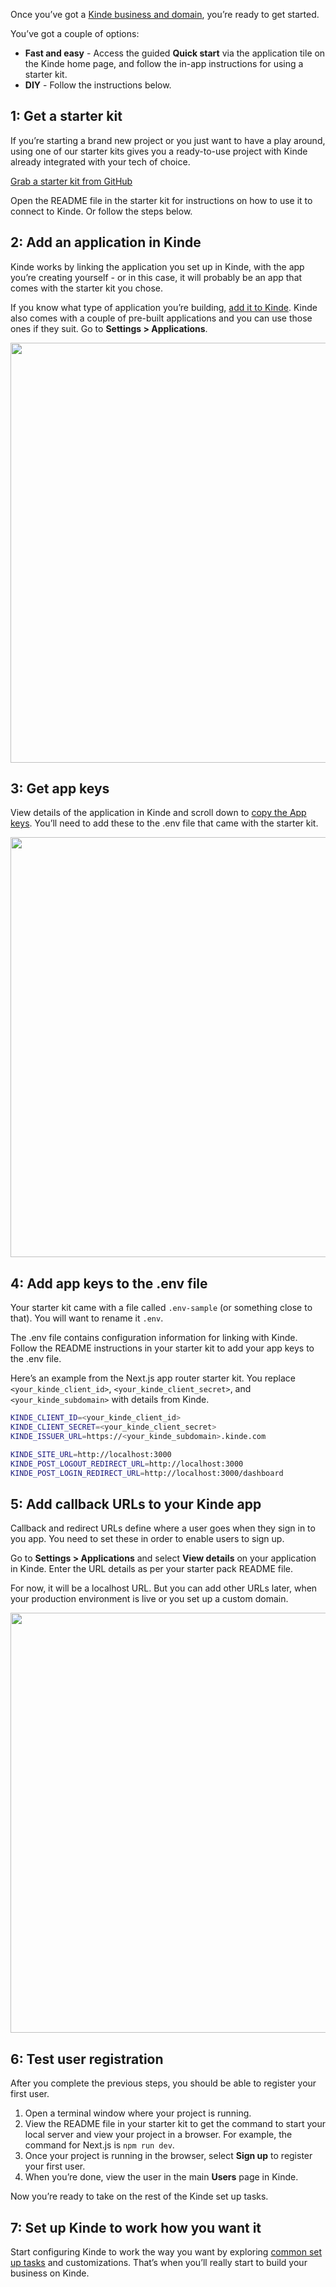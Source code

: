 
Once you’ve got a [Kinde business and domain](https://app.kinde.com/register), you’re ready to get started.

You’ve got a couple of options:

- **Fast and easy** - Access the guided **Quick start** via the application tile on the Kinde home page, and follow the in-app instructions for using a starter kit.
- **DIY** - Follow the instructions below.

## 1: Get a starter kit

If you’re starting a brand new project or you just want to have a play around, using one of our starter kits gives you a ready-to-use project with Kinde already integrated with your tech of choice.

[Grab a starter kit from GitHub](https://github.com/kinde-starter-kits)

Open the README file in the starter kit for instructions on how to use it to connect to Kinde. Or follow the steps below.

## 2: Add an application in Kinde

Kinde works by linking the application you set up in Kinde, with the app you’re creating yourself - or in this case, it will probably be an app that comes with the starter kit you chose.

If you know what type of application you’re building, [add it to Kinde](/build/applications/add-and-manage-applications/). Kinde also comes with a couple of pre-built applications and you can use those ones if they suit. Go to **Settings > Applications**.

<img
  src="https://imagedelivery.net/skPPZTHzSlcslvHjesZQcQ/98b14309-1d1d-406d-e9c0-c57003f24c00/public"
  alt=""
  width="672px"
  height="auto"
  fetchpriority="low"
  loading="lazy"
  decoding="async"
/>

## 3: Get app keys

View details of the application in Kinde and scroll down to [copy the App keys](/get-started/connect/getting-app-keys/). You’ll need to add these to the .env file that came with the starter kit.

<img
  src="https://imagedelivery.net/skPPZTHzSlcslvHjesZQcQ/708e61e2-0738-4c51-e376-b675fac52300/public"
  alt=""
  width="672px"
  height="auto"
  fetchpriority="low"
  loading="lazy"
  decoding="async"
/>

## 4: Add app keys to the .env file

Your starter kit came with a file called `.env-sample` (or something close to that). You will want to rename it `.env`.

The .env file contains configuration information for linking with Kinde. Follow the README instructions in your starter kit to add your app keys to the .env file.

Here’s an example from the Next.js app router starter kit. You replace `<your_kinde_client_id>`, `<your_kinde_client_secret>`, and `<your_kinde_subdomain>` with details from Kinde.

```bash
KINDE_CLIENT_ID=<your_kinde_client_id>
KINDE_CLIENT_SECRET=<your_kinde_client_secret>
KINDE_ISSUER_URL=https://<your_kinde_subdomain>.kinde.com

KINDE_SITE_URL=http://localhost:3000
KINDE_POST_LOGOUT_REDIRECT_URL=http://localhost:3000
KINDE_POST_LOGIN_REDIRECT_URL=http://localhost:3000/dashboard
```

## 5: Add callback URLs to your Kinde app

Callback and redirect URLs define where a user goes when they sign in to you app. You need to set these in order to enable users to sign up.

Go to **Settings > Applications** and select **View details** on your application in Kinde. Enter the URL details as per your starter pack README file.

For now, it will be a localhost URL. But you can add other URLs later, when your production environment is live or you set up a custom domain.

<img
  src="https://imagedelivery.net/skPPZTHzSlcslvHjesZQcQ/39a075f3-ab58-448b-037e-ed154c4a1300/public"
  alt=""
  width="672px"
  height="auto"
  fetchpriority="low"
  loading="lazy"
  decoding="async"
/>

## 6: Test user registration

After you complete the previous steps, you should be able to register your first user.

1. Open a terminal window where your project is running.
2. View the README file in your starter kit to get the command to start your local server and view your project in a browser. For example, the command for Next.js is `npm run dev`.
3. Once your project is running in the browser, select **Sign up** to register your first user.
4. When you’re done, view the user in the main **Users** page in Kinde.

Now you’re ready to take on the rest of the Kinde set up tasks.

## 7: Set up Kinde to work how you want it

Start configuring Kinde to work the way you want by exploring [common set up tasks](/get-started/guides/set-up-tasks/) and customizations. That’s when you’ll really start to build your business on Kinde.
